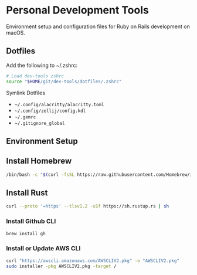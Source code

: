# Personal Development Tools
Environment setup and configuration files for Ruby on Rails development on macOS.

## Dotfiles

Add the following to ~/.zshrc:

```sh
# Load dev-tools zshrc
source "$HOME/git/dev-tools/dotfiles/.zshrc"
```

Symlink Dotfiles
- `~/.config/alacritty/alacritty.toml`
- `~/.config/zellij/config.kdl`
- `~/.gemrc`
- `~/.gitignore_global`

## Environment Setup

## Install Homebrew
```sh
/bin/bash -c "$(curl -fsSL https://raw.githubusercontent.com/Homebrew/install/HEAD/install.sh)"
```

## Install Rust
```sh
curl --proto '=https' --tlsv1.2 -sSf https://sh.rustup.rs | sh
```

### Install Github CLI
```sh
brew install gh
```

### Install or Update AWS CLI
```sh
curl "https://awscli.amazonaws.com/AWSCLIV2.pkg" -o "AWSCLIV2.pkg"
sudo installer -pkg AWSCLIV2.pkg -target /
```
